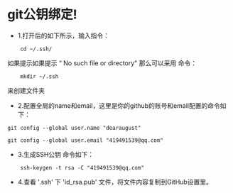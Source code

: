 # git公钥绑定!

- 1.打开后的如下所示，输入指令：
```
    cd ~/.ssh/  
```
如果提示如果提示 “ No such file or directory" 那么可以采用 命令：
```
    mkdir ~/.ssh
```
来创建文件夹

- 2.配置全局的name和email，这里是你的github的账号和email配置的命令如下：
```
git config --global user.name "dearaugust" 

git config --global user.email "419491539@qq.com" 
```

- 3.生成SSH公钥 命令如下：
```
    ssh-keygen -t rsa -C "419491539@qq.com"
```

- 4.查看 '.ssh' 下 'id_rsa.pub' 文件，将文件内容复制到GitHub设置里。